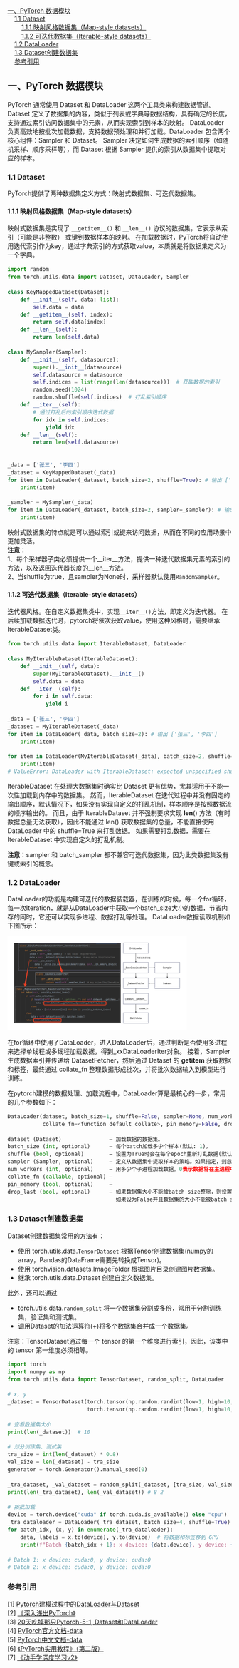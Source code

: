 <nav>
<a href="#一pytorch-数据模块">一、PyTorch 数据模块</a><br/>
&nbsp;&nbsp;&nbsp;&nbsp;<a href="#11-dataset">1.1 Dataset</a><br/>
&nbsp;&nbsp;&nbsp;&nbsp;&nbsp;&nbsp;&nbsp;&nbsp;<a href="#111-映射风格数据集map-style-datasets">1.1.1 映射风格数据集（Map-style datasets）</a><br/>
&nbsp;&nbsp;&nbsp;&nbsp;&nbsp;&nbsp;&nbsp;&nbsp;<a href="#112-可迭代数据集iterable-style-datasets">1.1.2 可迭代数据集（Iterable-style datasets）</a><br/>
&nbsp;&nbsp;&nbsp;&nbsp;<a href="#12-dataloader">1.2 DataLoader</a><br/>
&nbsp;&nbsp;&nbsp;&nbsp;<a href="#13-dataset创建数据集">1.3 Dataset创建数据集</a><br/>
&nbsp;&nbsp;&nbsp;&nbsp;<a href="#参考引用">参考引用</a><br/>
</nav>


## 一、PyTorch 数据模块
PyTorch 通常使用 Dataset 和 DataLoader 这两个工具类来构建数据管道。
Dataset 定义了数据集的内容，类似于列表或字典等数据结构，具有确定的长度，支持通过索引访问数据集中的元素，从而实现索引到样本的映射。
DataLoader 负责高效地按批次加载数据，支持数据预处理和并行加载。DataLoader 包含两个核心组件：Sampler 和 Dataset。
Sampler 决定如何生成数据的索引顺序（如随机采样、顺序采样等），而 Dataset 根据 Sampler 提供的索引从数据集中提取对应的样本。

### 1.1 Dataset
PyTorch提供了两种数据集定义方式：映射式数据集、可迭代数据集。

#### 1.1.1 映射风格数据集（Map-style datasets）
映射式数据集是实现了 `__getitem__()` 和 `__len__()` 协议的数据集，它表示从索引（可能是非整数） 或键到数据样本的映射。
在加载数据时，PyTorch将自动使用迭代索引作为key，通过字典索引的方式获取value，本质就是将数据集定义为一个字典。

```python
import random
from torch.utils.data import Dataset, DataLoader, Sampler

class KeyMappedDataset(Dataset):
    def __init__(self, data: list):
        self.data = data
    def __getitem__(self, index):
        return self.data[index]
    def __len__(self):
        return len(self.data)

class MySampler(Sampler):
    def __init__(self, datasource):
        super().__init__(datasource)
        self.datasource = datasource
        self.indices = list(range(len(datasource)))  # 获取数据的索引
        random.seed(1024)
        random.shuffle(self.indices)  # 打乱索引顺序
    def __iter__(self):
        # 通过打乱后的索引顺序迭代数据
        for idx in self.indices:
            yield idx
    def __len__(self):
        return len(self.datasource)


_data = ['张三', '李四']
_dataset = KeyMappedDataset(_data)
for item in DataLoader(_dataset, batch_size=2, shuffle=True): # 输出 ['张三', '李四']
    print(item)

_sampler = MySampler(_data)
for item in DataLoader(_dataset, batch_size=2, sampler=_sampler): # 输出 ['李四', '张三']
    print(item)
```
映射式数据集的特点就是可以通过索引或键来访问数据，从而在不同的应用场景中更加灵活。<br>
**注意**：<br>
1、每个采样器子类必须提供一个__iter__方法，提供一种迭代数据集元素的索引的方法，以及返回迭代器长度的__len__方法。<br>
2、当shuffle为true，且sampler为None时，采样器默认使用`RandomSampler`。<br>

#### 1.1.2 可迭代数据集（Iterable-style datasets）
迭代器风格。在自定义数据集类中，实现`__iter__()`方法，即定义为迭代器。
在后续加载数据迭代时，pytorch将依次获取value，使用这种风格时，需要继承IterableDataset类。
```python
from torch.utils.data import IterableDataset, DataLoader

class MyIterableDataset(IterableDataset):
    def __init__(self, data):
        super(MyIterableDataset).__init__()
        self.data = data
    def __iter__(self):
        for i in self.data:
            yield i

_data = ['张三', '李四']
_dataset = MyIterableDataset(_data)
for item in DataLoader(_data, batch_size=2): # 输出 ['张三', '李四']
    print(item)

for item in DataLoader(MyIterableDataset(_data), batch_size=2, shuffle=True):
    print(item)
# ValueError: DataLoader with IterableDataset: expected unspecified shuffle option, but got shuffle=True
```
IterableDataset 在处理大数据集时确实比 Dataset 更有优势，尤其适用于不能一次性加载到内存中的数据集。
然而，IterableDataset 在迭代过程中并没有固定的输出顺序，默认情况下，如果没有实现自定义的打乱机制，样本顺序是按照数据流的顺序输出的。
而且，由于 IterableDataset 并不强制要求实现 __len__() 方法（有时数据总量无法获取），因此不能通过 len() 获取数据集的总量，不能直接使用 DataLoader 中的 shuffle=True 来打乱数据。
如果需要打乱数据，需要在 IterableDataset 中实现自定义的打乱机制。<br>

**注意**：sampler 和 batch_sampler 都不兼容可迭代数据集，因为此类数据集没有键或索引的概念。

### 1.2 DataLoader
DataLoader的功能是构建可迭代的数据装载器，在训练的时候，每一个for循环，每一次Iteration，就是从DataLoader中获取一个batch_size大小的数据，节省内存的同时，它还可以实现多进程、数据打乱等处理。
DataLoader数据读取机制如下图所示：<br>

<img src="images/Dataset和DataLoader关系.png" width="80%" height="60%" alt=""><br>

在for循环中使用了DataLoader，进入DataLoader后，通过判断是否使用多进程来选择单线程或多线程加载数据，得到_xxDataLoaderIter对象。
接着，Sampler 生成数据索引并传递给 DatasetFetcher，然后通过 Dataset 的 __getitem__ 获取数据和标签，最终通过 collate_fn 整理数据形成批次，并将批次数据输入到模型进行训练。<br>

在pytorch建模的数据处理、加载流程中，DataLoader算是最核心的一步，常用的几个参数如下：
```python
DataLoader(dataset, batch_size=1, shuffle=False, sampler=None, num_workers=0, 
           collate_fn=<function default_collate>, pin_memory=False, drop_last=False)

dataset (Dataset)               – 加载数据的数据集。
batch_size (int, optional)      – 每个batch加载多少个样本(默认: 1)。
shuffle (bool, optional)        – 设置为True时会在每个epoch重新打乱数据(默认: False).
sampler (Sampler, optional)     – 定义从数据集中提取样本的策略。如果指定，则忽略shuffle参数。
num_workers (int, optional)     – 用多少个子进程加载数据。0表示数据将在主进程中加载(默认: 0)
collate_fn (callable, optional) –
pin_memory (bool, optional)     –
drop_last (bool, optional)      – 如果数据集大小不能被batch size整除，则设置为True后可删除最后一个不完整的batch。
                                  如果设为False并且数据集的大小不能被batch size整除，则最后一个batch将更小。(默认: False)
```

### 1.3 Dataset创建数据集

Dataset创建数据集常用的方法有：
+ 使用 torch.utils.data.`TensorDataset` 根据Tensor创建数据集(numpy的array，Pandas的DataFrame需要先转换成Tensor)。
+ 使用 torchvision.datasets.ImageFolder 根据图片目录创建图片数据集。<br>
+ 继承 torch.utils.data.Dataset 创建自定义数据集。<br>

此外，还可以通过
+ torch.utils.data.`random_split` 将一个数据集分割成多份，常用于分割训练集，验证集和测试集。<br>
+ 调用Dataset的加法运算符(+)将多个数据集合并成一个数据集。<br>

注意：TensorDataset通过每一个 tensor 的第一个维度进行索引，因此，该类中的 tensor 第一维度必须相等。

```python
import torch
import numpy as np
from torch.utils.data import TensorDataset, random_split, DataLoader

# x, y
_dataset = TensorDataset(torch.tensor(np.random.randint(low=1, high=10, size=(10, 5))), 
                         torch.tensor(np.random.randint(low=1, high=10, size=(10, 1))))

# 查看数据集大小
print(len(_dataset))  # 10

# 划分训练集、测试集
tra_size = int(len(_dataset) * 0.8)
val_size = len(_dataset) - tra_size
generator = torch.Generator().manual_seed(0)

_tra_dataset, _val_dataset = random_split(_dataset, [tra_size, val_size], generator=generator)
print(len(_tra_dataset), len(_val_dataset)) # 8 2

# 按批加载
device = torch.device("cuda" if torch.cuda.is_available() else "cpu")
_tra_dataloader = DataLoader(_tra_dataset, batch_size=4, shuffle=True)
for batch_idx, (x, y) in enumerate(_tra_dataloader):
    data, labels = x.to(device), y.to(device)  # 将数据和标签移到 GPU
    print(f"Batch {batch_idx + 1}: x device: {data.device}, y device: {labels.device}")

# Batch 1: x device: cuda:0, y device: cuda:0
# Batch 2: x device: cuda:0, y device: cuda:0
```


### 参考引用

[1] [Pytorch建模过程中的DataLoader与Dataset](https://www.cnblogs.com/chenhuabin/p/17026018.html)<br>
[2] [《深入浅出PyTorch》](https://github.com/datawhalechina/thorough-pytorch)<br>
[3] [20天吃掉那只Pytorch-5-1, Dataset和DataLoader](https://jackiexiao.github.io/eat_pytorch_in_20_days/5.%E4%B8%AD%E9%98%B6API/5-1%2CDataset%E5%92%8CDataLoader/)<br>
[4] [PyTorch官方文档-data](https://pytorch.org/docs/stable/data.html)<br>
[5] [PyTorch中文文档-data](https://pytorch-cn.readthedocs.io/zh/latest/package_references/data/)<br>
[6] [《PyTorch实用教程》（第二版）](https://github.com/TingsongYu/PyTorch-Tutorial-2nd/releases/tag/v1.0.0)<br>
[7] [《动手学深度学习v2》](https://zh-v2.d2l.ai/)<br>

